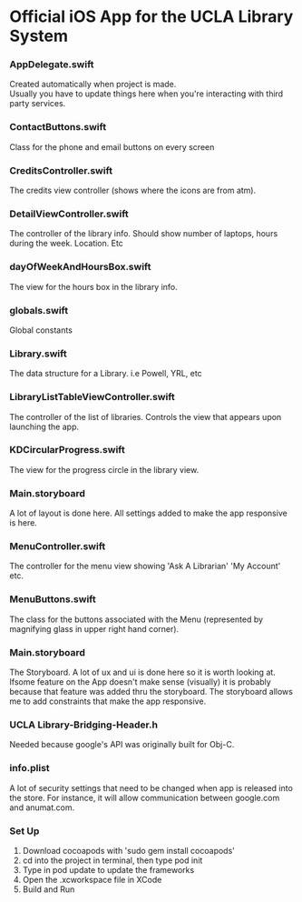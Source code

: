 # Official iOS App for the UCLA Library System

### AppDelegate.swift
Created automatically when project is made.  
Usually you have to update things here when you're interacting with third party services.

### ContactButtons.swift
Class for the phone and email buttons on every screen

### CreditsController.swift
The credits view controller (shows where the icons are from atm).

### DetailViewController.swift
The controller of the library info.  Should show number of laptops, hours during the week.  Location.  Etc

### dayOfWeekAndHoursBox.swift
The view for the hours box in the library info.

### globals.swift
Global constants

### Library.swift
The data structure for a Library. i.e Powell, YRL, etc

### LibraryListTableViewController.swift
The controller of the list of libraries.  Controls the view that appears upon launching the app.

### KDCircularProgress.swift
The view for the progress circle in the library view.

### Main.storyboard
A lot of layout is done here.  All settings added to make the app responsive is here.

### MenuController.swift
The controller for the menu view showing 'Ask A Librarian' 'My Account' etc.

### MenuButtons.swift
The class for the buttons associated with the Menu (represented by magnifying glass in upper right hand corner).

### Main.storyboard
The Storyboard.  A lot of ux and ui is done here so it is worth looking at.  Ifsome feature on the App doesn't make sense (visually) it is probably because that feature was added thru the storyboard.  The storyboard allows me to add constraints that make the app responsive.

### UCLA Library-Bridging-Header.h
Needed because google's API was originally built for Obj-C.

### info.plist
A lot of security settings that need to be changed when app is released into the store.  For instance, it will allow communication between google.com and anumat.com.

### Set Up
1. Download cocoapods with 'sudo gem install cocoapods'
2. cd into the project in terminal, then type pod init
3. Type in pod update to update the frameworks
4. Open the .xcworkspace file in XCode
5. Build and Run

